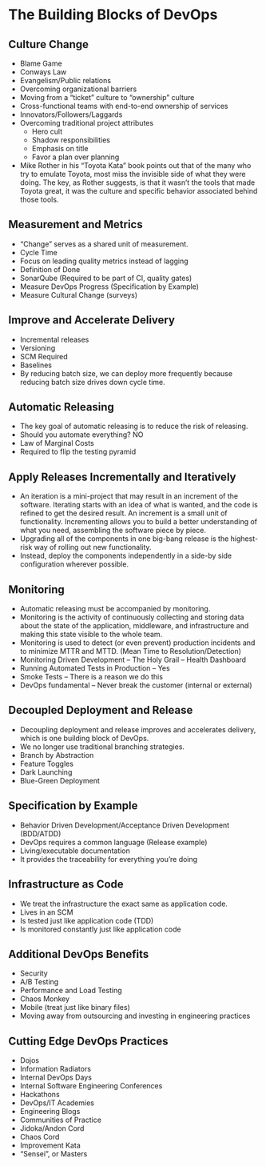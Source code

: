 # The Building Blocks of DevOps
## Culture Change
* Blame Game
* Conways Law
* Evangelism/Public relations
* Overcoming organizational barriers
* Moving from a “ticket” culture to “ownership” culture
* Cross-functional teams with end-to-end ownership of services
* Innovators/Followers/Laggards
* Overcoming traditional project attributes
  * Hero cult
  * Shadow responsibilities
  * Emphasis on title
  * Favor a plan over planning
* Mike Rother in his “Toyota Kata” book points out that of the many who try to emulate Toyota, most miss the invisible side of what they were doing. The key, as Rother suggests, is that it wasn’t the tools that made Toyota great, it was the culture and specific behavior associated behind those tools.

## Measurement and Metrics
* “Change” serves as a shared unit of measurement.
* Cycle Time
* Focus on leading quality metrics instead of lagging
* Definition of Done
* SonarQube (Required to be part of CI, quality gates)
* Measure DevOps Progress (Specification by Example)
* Measure Cultural Change (surveys)

## Improve and Accelerate Delivery
* Incremental releases
* Versioning
* SCM Required
* Baselines
* By reducing batch size, we can deploy more frequently because reducing batch size drives down cycle time.

## Automatic Releasing
* The key goal of automatic releasing is to reduce the risk of releasing.
* Should you automate everything? NO
* Law of Marginal Costs
* Required to flip the testing pyramid

## Apply Releases Incrementally and Iteratively
* An iteration is a mini-project that may result in an increment of the software. Iterating starts with an idea of what is wanted, and the code is refined to get the desired result. An increment is a small unit of functionality. Incrementing allows you to build a better understanding of what you need, assembling the software piece by piece.
* Upgrading all of the components in one big-bang release is the highest-risk way of rolling out new functionality.
* Instead, deploy the components independently in a side-by side configuration wherever possible.

## Monitoring
* Automatic releasing must be accompanied by monitoring.
* Monitoring is the activity of continuously collecting and storing data about the state of the application, middleware, and infrastructure and making this state visible to the whole team.
* Monitoring is used to detect (or even prevent) production incidents and to minimize MTTR and MTTD. (Mean Time to Resolution/Detection)
* Monitoring Driven Development – The Holy Grail – Health Dashboard
* Running Automated Tests in Production – Yes
* Smoke Tests – There is a reason we do this
* DevOps fundamental – Never break the customer (internal or external)

## Decoupled Deployment and Release
* Decoupling deployment and release improves and accelerates delivery, which is one building block of DevOps.
* We no longer use traditional branching strategies.
* Branch by Abstraction
* Feature Toggles
* Dark Launching
* Blue-Green Deployment

## Specification by Example
* Behavior Driven Development/Acceptance Driven Development (BDD/ATDD)
* DevOps requires a common language (Release example)
* Living/executable documentation
* It provides the traceability for everything you’re doing

## Infrastructure as Code
* We treat the infrastructure the exact same as application code.
* Lives in an SCM
* Is tested just like application code (TDD)
* Is monitored constantly just like application code

## Additional DevOps Benefits
* Security
* A/B Testing
* Performance and Load Testing
* Chaos Monkey
* Mobile (treat just like binary files)
* Moving away from outsourcing and investing in engineering practices

## Cutting Edge DevOps Practices
* Dojos
* Information Radiators
* Internal DevOps Days
* Internal Software Engineering Conferences
* Hackathons
* DevOps/IT Academies
* Engineering Blogs
* Communities of Practice
* Jidoka/Andon Cord
* Chaos Cord
* Improvement Kata
* “Sensei”, or Masters
